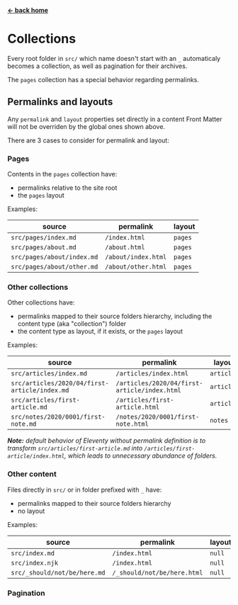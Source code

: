 **[← back home](../)**

# Collections

Every root folder in `src/` which name doesn't start with an `_` automaticaly becomes a collection, as well as pagination for their archives.

The `pages` collection has a special behavior regarding permalinks.

## Permalinks and layouts

Any `permalink` and `layout` properties set directly in a content Front Matter will not be overriden by the global ones shown above.

There are 3 cases to consider for permalink and layout:

### Pages

Contents in the `pages` collection have:

- permalinks relative to the site root
- the `pages` layout

Examples:

| source                     | permalink           | layout  |
| -------------------------- | ------------------- | ------- |
| `src/pages/index.md`       | `/index.html`       | `pages` |
| `src/pages/about.md`       | `/about.html`       | `pages` |
| `src/pages/about/index.md` | `/about/index.html` | `pages` |
| `src/pages/about/other.md` | `/about/other.html` | `pages` |

### Other collections

Other collections have:

- permalinks mapped to their source folders hierarchy, including the content type (aka "collection") folder
- the content type as layout, if it exists, or the `pages` layout

Examples:

| source                                        | permalink                                    | layout     |
| --------------------------------------------- | -------------------------------------------- | ---------- |
| `src/articles/index.md`                       | `/articles/index.html`                       | `articles` |
| `src/articles/2020/04/first-article/index.md` | `/articles/2020/04/first-article/index.html` | `articles` |
| `src/articles/first-article.md`               | `/articles/first-article.html`               | `articles` |
| `src/notes/2020/0001/first-note.md`           | `/notes/2020/0001/first-note.html`           | `notes`    |

_**Note:** default behavior of Eleventy without permalink definition is to transform `src/articles/first-article.md` into `/articles/first-article/index.html`, which leads to unnecessary abundance of folders._

### Other content

Files directly in `src/` or in folder prefixed with `_` have:

- permalinks mapped to their source folders hierarchy
- no layout

Examples:

| source                       | permalink                   | layout |
| ---------------------------- | --------------------------- | ------ |
| `src/index.md`               | `/index.html`               | `null` |
| `src/index.njk`              | `/index.html`               | `null` |
| `src/_should/not/be/here.md` | `/_should/not/be/here.html` | `null` |

### Pagination
